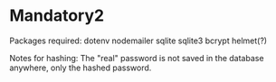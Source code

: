 # Mandatory2

Packages required:
dotenv
nodemailer
sqlite
sqlite3
bcrypt
helmet(?)

Notes for hashing:
The "real" password is not saved in the database anywhere, only the hashed password.